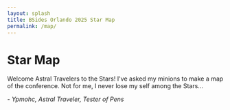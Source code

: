 ```yaml
---
layout: splash
title: BSides Orlando 2025 Star Map
permalink: /map/
---
```


# Star Map

Welcome Astral Travelers to the Stars! I've asked my minions to make a map of the conference. Not for me, I never lose my self among the Stars...

*- Ypmohc, Astral Traveler, Tester of Pens*

<object data="/assets/files/Map2025.pdf" width="1000" height="1000" type='application/pdf'></object>
